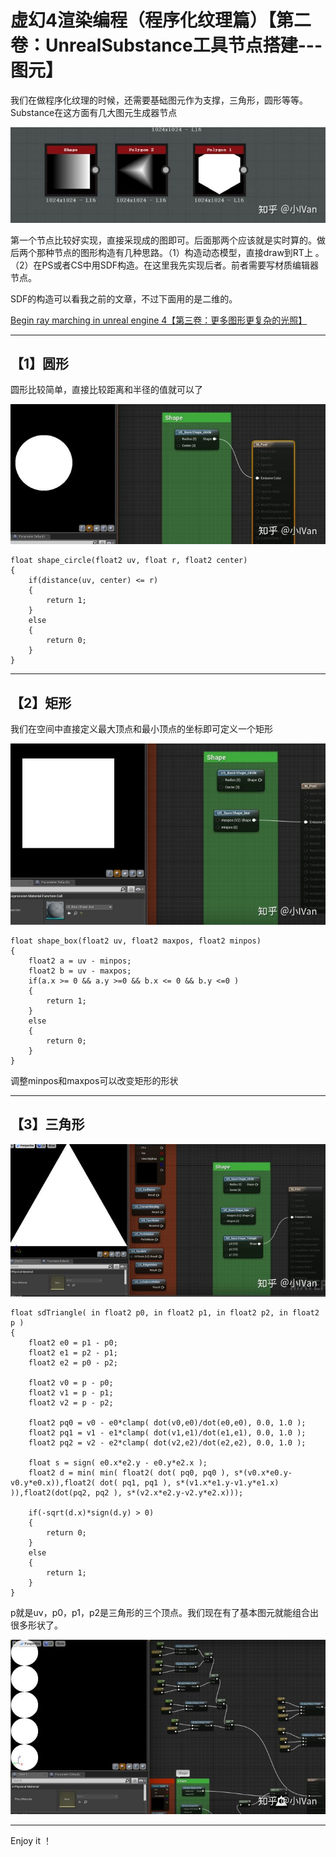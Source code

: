 ﻿# 虚幻4渲染编程（程序化纹理篇）【第二卷：UnrealSubstance工具节点搭建---图元】



我们在做程序化纹理的时候，还需要基础图元作为支撑，三角形，圆形等等。Substance在这方面有几大图元生成器节点



![img](UnrealSubstance.assets/v2-52dfc10ed68bc0b7a5fe0c410ef20ff2_hd.jpg)

第一个节点比较好实现，直接采现成的图即可。后面那两个应该就是实时算的。做后两个那种节点的图形构造有几种思路。（1）构造动态模型，直接draw到RT上 。（2）在PS或者CS中用SDF构造。在这里我先实现后者。前者需要写材质编辑器节点。

SDF的构造可以看我之前的文章，不过下面用的是二维的。

[Begin ray marching in unreal engine 4【第三卷：更多图形更复杂的光照】](https://zhuanlan.zhihu.com/p/36788227)

------

## **【1】圆形**

圆形比较简单，直接比较距离和半径的值就可以了



![img](UnrealSubstance.assets/v2-187572c84d8bb314daf1d268138670b7_hd.jpg)

```text
float shape_circle(float2 uv, float r, float2 center)
{
    if(distance(uv, center) <= r)
    {
        return 1;
    }
    else
    {
        return 0;
    }
}
```

------

## **【2】矩形**

我们在空间中直接定义最大顶点和最小顶点的坐标即可定义一个矩形



![img](UnrealSubstance.assets/v2-4ba9aca6c10aef0530bdf5bddad2fb66_hd.jpg)

```text
float shape_box(float2 uv, float2 maxpos, float2 minpos)
{
    float2 a = uv - minpos;
    float2 b = uv - maxpos;
    if(a.x >= 0 && a.y >=0 && b.x <= 0 && b.y <=0 )
    {
        return 1;
    }
    else
    {
        return 0;
    }
}
```

调整minpos和maxpos可以改变矩形的形状

------

## **【3】三角形**



![img](UnrealSubstance.assets/v2-e6bbd3987ce3c9529103b9e2c1b38bc3_hd.jpg)

```text
float sdTriangle( in float2 p0, in float2 p1, in float2 p2, in float2 p )
{
	float2 e0 = p1 - p0;
	float2 e1 = p2 - p1;
	float2 e2 = p0 - p2;

	float2 v0 = p - p0;
	float2 v1 = p - p1;
	float2 v2 = p - p2;

	float2 pq0 = v0 - e0*clamp( dot(v0,e0)/dot(e0,e0), 0.0, 1.0 );
	float2 pq1 = v1 - e1*clamp( dot(v1,e1)/dot(e1,e1), 0.0, 1.0 );
	float2 pq2 = v2 - e2*clamp( dot(v2,e2)/dot(e2,e2), 0.0, 1.0 );
    
    float s = sign( e0.x*e2.y - e0.y*e2.x );
    float2 d = min( min( float2( dot( pq0, pq0 ), s*(v0.x*e0.y-v0.y*e0.x)),float2( dot( pq1, pq1 ), s*(v1.x*e1.y-v1.y*e1.x) )),float2(dot(pq2, pq2 ), s*(v2.x*e2.y-v2.y*e2.x)));

	if(-sqrt(d.x)*sign(d.y) > 0)
    {
        return 0;
    }
    else
    {
        return 1;
    }
}
```

p就是uv，p0，p1，p2是三角形的三个顶点。我们现在有了基本图元就能组合出很多形状了。



![img](UnrealSubstance.assets/v2-d37a5a0265c0bc1b6f35d904d963ad86_hd.jpg)

------

Enjoy it ！
